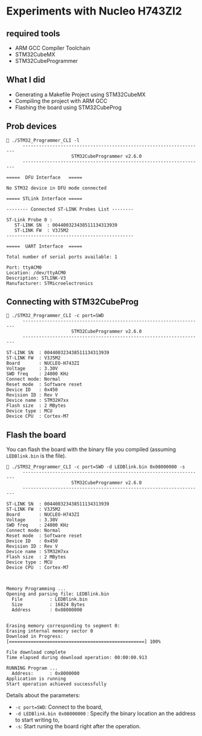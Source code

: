 # Experiments with Nucleo H743ZI2

## required tools

- ARM GCC Compiler Toolchain
- STM32CubeMX
- STM32CubeProgrammer
 
## What I did
 
- Generating a Makefile Project using STM32CubeMX
- Compiling the project with ARM GCC
- Flashing the board using STM32CubeProg

## Prob devices

```
 ./STM32_Programmer_CLI -l
      -------------------------------------------------------------------
                        STM32CubeProgrammer v2.6.0                  
      -------------------------------------------------------------------

=====  DFU Interface   =====

No STM32 device in DFU mode connected

===== STLink Interface =====

-------- Connected ST-LINK Probes List --------

ST-Link Probe 0 :
   ST-LINK SN  : 004400323438511134313939
   ST-LINK FW  : V3J5M2
-----------------------------------------------

=====  UART Interface  =====

Total number of serial ports available: 1

Port: ttyACM0
Location: /dev/ttyACM0
Description: STLINK-V3
Manufacturer: STMicroelectronics
```

## Connecting with STM32CubeProg

```
 ./STM32_Programmer_CLI -c port=SWD
      -------------------------------------------------------------------
                        STM32CubeProgrammer v2.6.0                  
      -------------------------------------------------------------------

ST-LINK SN  : 004400323438511134313939
ST-LINK FW  : V3J5M2
Board       : NUCLEO-H743ZI
Voltage     : 3.30V
SWD freq    : 24000 KHz
Connect mode: Normal
Reset mode  : Software reset
Device ID   : 0x450
Revision ID : Rev V
Device name : STM32H7xx
Flash size  : 2 MBytes
Device type : MCU
Device CPU  : Cortex-M7
```

## Flash the board

You can flash the board with the binary file you compiled (assuming `LEDBlink.bin` is the file).

```
 ./STM32_Programmer_CLI -c port=SWD -d LEDBlink.bin 0x08000000 -s
      -------------------------------------------------------------------
                        STM32CubeProgrammer v2.6.0                  
      -------------------------------------------------------------------

ST-LINK SN  : 004400323438511134313939
ST-LINK FW  : V3J5M2
Board       : NUCLEO-H743ZI
Voltage     : 3.30V
SWD freq    : 24000 KHz
Connect mode: Normal
Reset mode  : Software reset
Device ID   : 0x450
Revision ID : Rev V
Device name : STM32H7xx
Flash size  : 2 MBytes
Device type : MCU
Device CPU  : Cortex-M7



Memory Programming ...
Opening and parsing file: LEDBlink.bin
  File          : LEDBlink.bin
  Size          : 16824 Bytes
  Address       : 0x08000000 


Erasing memory corresponding to segment 0:
Erasing internal memory sector 0
Download in Progress:
[==================================================] 100% 

File download complete
Time elapsed during download operation: 00:00:00.913

RUNNING Program ... 
  Address:      : 0x8000000
Application is running
Start operation achieved successfully
```

Details about the parameters:
- `-c port=SWD`: Connect to the board,
- `-d LEDBlink.bin 0x08000000` : Specify the binary location an the address to start writing to,
- `-s`: Start runing the board right after the operation.
